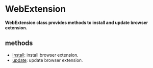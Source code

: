 # WebExtension

**WebExtension class provides methods to install and update browser extension.**

## methods <!-- {docsify-ignore} -->

- [install](./doc/api/python/webdriver/webextension/install.md): install browser extension.  
- [update](./doc/api/python/webdriver/webextension/update.md): update browser extension.  